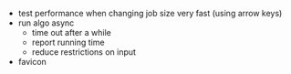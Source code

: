 - test performance when changing job size very fast (using arrow keys)
- run algo async
  - time out after a while
  - report running time
  - reduce restrictions on input
- favicon
